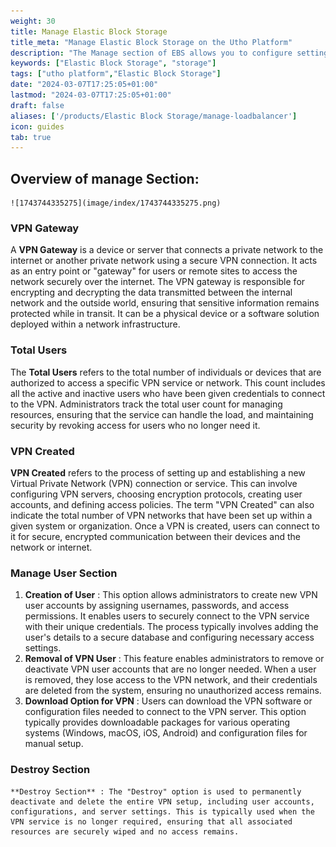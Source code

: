 ```yaml
---
weight: 30
title: Manage Elastic Block Storage
title_meta: "Manage Elastic Block Storage on the Utho Platform"
description: "The Manage section of EBS allows you to configure settings, resize volumes, attach or detach them from instances, and destroy volumes when no longer needed."
keywords: ["Elastic Block Storage", "storage"]
tags: ["utho platform","Elastic Block Storage"]
date: "2024-03-07T17:25:05+01:00"
lastmod: "2024-03-07T17:25:05+01:00"
draft: false 
aliases: ['/products/Elastic Block Storage/manage-loadbalancer']
icon: guides
tab: true
---
```

## Overview of manage Section:

    ![1743744335275](image/index/1743744335275.png)

### VPN Gateway

A **VPN Gateway** is a device or server that connects a private network to the internet or another private network using a secure VPN connection. It acts as an entry point or "gateway" for users or remote sites to access the network securely over the internet. The VPN gateway is responsible for encrypting and decrypting the data transmitted between the internal network and the outside world, ensuring that sensitive information remains protected while in transit. It can be a physical device or a software solution deployed within a network infrastructure.

### Total Users

The **Total Users** refers to the total number of individuals or devices that are authorized to access a specific VPN service or network. This count includes all the active and inactive users who have been given credentials to connect to the VPN. Administrators track the total user count for managing resources, ensuring that the service can handle the load, and maintaining security by revoking access for users who no longer need it.

### VPN Created

**VPN Created** refers to the process of setting up and establishing a new Virtual Private Network (VPN) connection or service. This can involve configuring VPN servers, choosing encryption protocols, creating user accounts, and defining access policies. The term "VPN Created" can also indicate the total number of VPN networks that have been set up within a given system or organization. Once a VPN is created, users can connect to it for secure, encrypted communication between their devices and the network or internet.

### Manage User Section

1. **Creation of User** : This option allows administrators to create new VPN user accounts by assigning usernames, passwords, and access permissions. It enables users to securely connect to the VPN service with their unique credentials. The process typically involves adding the user's details to a secure database and configuring necessary access settings.
2. **Removal of VPN User** : This feature enables administrators to remove or deactivate VPN user accounts that are no longer needed. When a user is removed, they lose access to the VPN network, and their credentials are deleted from the system, ensuring no unauthorized access remains.
3. **Download Option for VPN** : Users can download the VPN software or configuration files needed to connect to the VPN server. This option typically provides downloadable packages for various operating systems (Windows, macOS, iOS, Android) and configuration files for manual setup.

### Destroy Section

    **Destroy Section** : The "Destroy" option is used to permanently deactivate and delete the entire VPN setup, including user accounts, configurations, and server settings. This is typically used when the VPN service is no longer required, ensuring that all associated resources are securely wiped and no access remains.
